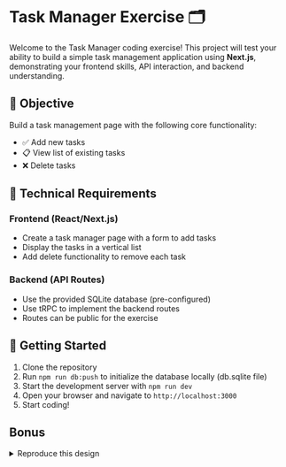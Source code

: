 # Task Manager Exercise 🗂️

Welcome to the Task Manager coding exercise! This project will test your ability to build a simple task management application using **Next.js**, demonstrating your frontend skills, API interaction, and backend understanding.

## 🎯 Objective

Build a task management page with the following core functionality:

- ✅ Add new tasks
- 📋 View list of existing tasks  
- ❌ Delete tasks

## 🔧 Technical Requirements

### Frontend (React/Next.js)
- Create a task manager page with a form to add tasks
- Display the tasks in a vertical list
- Add delete functionality to remove each task

### Backend (API Routes)
- Use the provided SQLite database (pre-configured)
- Use tRPC to implement the backend routes
- Routes can be public for the exercise

## 🚀 Getting Started

1. Clone the repository
2. Run `npm run db:push` to initialize the database locally (db.sqlite file)
3. Start the development server with `npm run dev`
4. Open your browser and navigate to `http://localhost:3000`
5. Start coding!


## Bonus

<details>
<summary>Reproduce this design</summary>

<img src="assets/design.png" width="600" alt="Frontend design reference">

Below is some information to help you reproduce the design:

1. Background Gradient
   - From: #EAE8FD (CSS class: from-purple-100)
   - To: #B2F5EA (CSS class: to-teal-100)

2. Heading Text
   - #805AD5 (CSS class: text-purple-600)

3. Button (Add Task)
   - Background Default: #38B2AC (CSS class: bg-teal-500)

4. Icons
   - Add Task Button
     - Icon: PlusCircle (from lucide-react)
     - Dimensions: width: 20px, height: 20px (CSS class: w-5 h-5)

   - Delete Task Button
     - Icon: Trash2 (from lucide-react)
     - Dimensions: width: 20px, height: 20px (CSS class: w-5 h-5)

5. For other elements, try to match the design as much as possible
</details>
